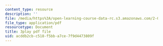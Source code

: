 ```yaml
---
content_type: resource
description: ''
file: /media/https%3A/open-learning-course-data-rc.s3.amazonaws.com/2-003sc-engineering-dynamics-fall-2011/acddb2cbc518f5bba7ce7f9d4473809f_9_d8CQrCYUw.pdf
file_type: application/pdf
resourcetype: Document
title: 3play pdf file
uid: acddb2cb-c518-f5bb-a7ce-7f9d4473809f
---
```

